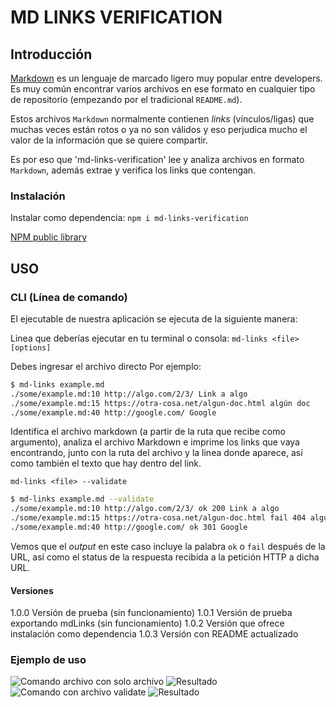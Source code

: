 # MD LINKS VERIFICATION

## Introducción

[Markdown](https://es.wikipedia.org/wiki/Markdown) es un lenguaje de marcado
ligero muy popular entre developers. Es muy común
encontrar varios archivos en ese formato en cualquier tipo de repositorio
(empezando por el tradicional `README.md`).

Estos archivos `Markdown` normalmente contienen _links_ (vínculos/ligas) que
muchas veces están rotos o ya no son válidos y eso perjudica mucho el valor de
la información que se quiere compartir.

Es por eso que 'md-links-verification' lee y analiza archivos en formato `Markdown`, además extrae y verifica los links que contengan.

### Instalación

Instalar como dependencia:
`npm i md-links-verification`

[NPM public library](https://www.npmjs.com/package/md-links-verification)

## USO
### CLI (Línea de comando)

El ejecutable de nuestra aplicación se ejecuta de la siguiente manera:

Linea que deberías ejecutar en tu terminal o consola:
`md-links <file> [options]`

Debes ingresar el archivo directo 
Por ejemplo:

```sh
$ md-links example.md
./some/example.md:10 http://algo.com/2/3/ Link a algo
./some/example.md:15 https://otra-cosa.net/algun-doc.html algún doc
./some/example.md:40 http://google.com/ Google
```
Identifica el archivo markdown (a partir de la ruta que recibe como
argumento), analiza el archivo Markdown e imprime los links que vaya
encontrando, junto con la ruta del archivo y la linea donde aparece, así como
también el texto que hay dentro del link.

`md-links <file> --validate`

```sh
$ md-links example.md --validate
./some/example.md:10 http://algo.com/2/3/ ok 200 Link a algo
./some/example.md:15 https://otra-cosa.net/algun-doc.html fail 404 algún doc
./some/example.md:40 http://google.com/ ok 301 Google
```

Vemos que el _output_ en este caso incluye la palabra `ok` o `fail` después de
la URL, así como el status de la respuesta recibida a la petición HTTP a dicha
URL.

#### Versiones
1.0.0
Versión de prueba (sin funcionamiento)
1.0.1
Versión de prueba exportando mdLinks (sin funcionamiento)
1.0.2
Versión que ofrece instalación como dependencia
1.0.3
Versión con README actualizado

### Ejemplo de uso
![Comando archivo con solo archivo](https://i.imgur.com/h4JUvkZ.png)
![Resultado](https://i.imgur.com/YMgSriK.png)
![Comando con archivo validate](https://i.imgur.com/Lxm5rNy.png)
![Resultado](https://i.imgur.com/Urj775C.png)
